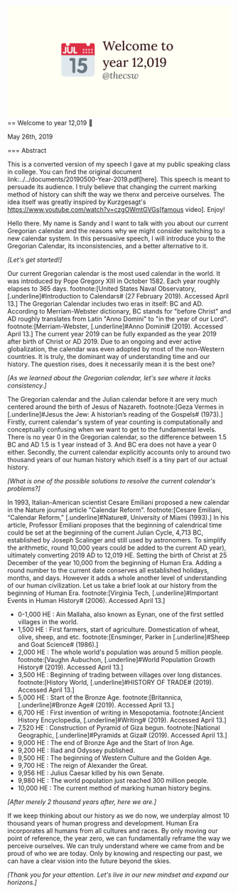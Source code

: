 ![preview](./preview.png)
== Welcome to year 12,019 📅

May 26th, 2019

=== Abstract

This is a converted version of my speech I gave at my public speaking
class in college. You can find the original document
link:../../documents/20190500-Year-2019.pdf[here]. This speech is meant
to persuade its audience. I truly believe that changing the current
marking method of history can shift the way we thenx and perceive
ourselves. The idea itself was greatly inspired by Kurzgesagt's
https://www.youtube.com/watch?v=czgOWmtGVGs[famous video]. Enjoy!

Hello there. My name is Sandy and I want to talk with you about our
current Gregorian calendar and the reasons why we might consider
switching to a new calendar system. In this persuasive speech, I will
introduce you to the Gregorian Calendar, its inconsistencies, and a
better alternative to it.

_[Let's get started!]_

Our current Gregorian calendar is the most used calendar in the world.
It was introduced by Pope Gregory XIII in October 1582. Each year
roughly elapses to 365 days. footnote:[United States Naval Observatory,
[.underline]#Introduction to Calendars# (27 February 2019). Accessed
April 13.] The Gregorian Calendar includes two eras in itself: BC and
AD. According to Merriam-Webster dictionary, BC stands for "before
Christ" and AD roughly translates from Latin "Anno Domini" to "in the
year of our Lord". footnote:[Merriam-Webster, [.underline]#Anno Domini#
(2019). Accessed April 13.] The current year 2019 can be fully expanded
as the year 2019 after birth of Christ or AD 2019. Due to an ongoing and
ever active globalization, the calendar was even adopted by most of the
non-Western countries. It is truly, the dominant way of understanding
time and our history. The question rises, does it necessarily mean it is
the best one?

_[As we learned about the Gregorian calendar, let's see where it lacks
consistency.]_

The Gregorian calendar and the Julian calendar before it are very much
centered around the birth of Jesus of Nazareth. footnote:[Geza Vermes in
[.underline]#Jesus the Jew: A historian’s reading of the Gospels#
(1973).] Firstly, current calendar's system of year counting is
computationally and conceptually confusing when we want to get to the
fundamental levels. There is no year 0 in the Gregorian calendar, so the
difference between 1.5 BC and AD 1.5 is 1 year instead of 3. And BC era
does not have a year 0 either. Secondly, the current calendar explicitly
accounts only to around two thousand years of our human history which
itself is a tiny part of our actual history.

_[What is one of the possible solutions to resolve the current
calendar's problems?]_

In 1993, Italian-American scientist Cesare Emiliani proposed a new
calendar in the Nature journal article "Calendar Reform".
footnote:[Cesare Emiliani, “Calendar Reform,” [.underline]#Nature#,
University of Miami (1993).] In his article, Professor Emiliani proposes
that the beginning of calendrical time could be set at the beginning of
the current Julian Cycle, 4,713 BC, established by Joseph Scalinger and
still used by astronomers. To simplify the arithmetic, round 10,000
years could be added to the current AD year), ultimately converting 2019
AD to 12,019 HE. Setting the birth of Christ at 25 December of the year
10,000 from the beginning of Human Era. Adding a round number to the
current date conserves all established holidays, months, and days.
However it adds a whole another level of understanding of our human
civilization. Let us take a brief look at our history from the beginning
of Human Era. footnote:[Virginia Tech, [.underline]#Important Events in
Human History# (2006). Accessed April 13.]

* 0-1,000 HE : Ain Mallaha, also known as Eynan, one of the first
settled villages in the world.
* 1,500 HE : First farmers, start of agriculture. Domestication of
wheat, olive, sheep, and etc. footnote:[Ensminger, Parker in
[.underline]#Sheep and Goat Science# (1986).]
* 2,000 HE : The whole world's population was around 5 million people.
footnote:[Vaughn Aubuchon, [.underline]#World Population Growth History#
(2019). Accessed April 13.]
* 3,500 HE : Beginning of trading between villages over long distances.
footnote:[History World, [.underline]#HISTORY OF TRADE# (2019). Accessed
April 13.]
* 5,000 HE : Start of the Bronze Age. footnote:[Britannica,
[.underline]#Bronze Age# (2019). Accessed April 13.]
* 6,700 HE : First invention of writing in Mesopotamia.
footnote:[Ancient History Encyclopedia, [.underline]#Writing# (2019).
Accessed April 13.]
* 7,520 HE : Construction of Pyramid of Giza begun. footnote:[National
Geographic, [.underline]#Pyramids at Giza# (2019). Accessed April 13.]
* 9,000 HE : The end of Bronze Age and the Start of Iron Age.
* 9,200 HE : Iliad and Odyssey published.
* 9,500 HE : The beginning of Western Culture and the Golden Age.
* 9,700 HE : The reign of Alexander the Great.
* 9,956 HE : Julius Caesar killed by his own Senate.
* 9,980 HE : The world population just reached 300 million people.
* 10,000 HE : The current method of marking human history begins.

_[After merely 2 thousand years after, here we are.]_

If we keep thinking about our history as we do now, we underplay almost
10 thousand years of human progress and development. Human Era
incorporates all humans from all cultures and races. By only moving our
point of reference, the year zero, we can fundamentally reframe the way
we perceive ourselves. We can truly understand where we came from and be
proud of who we are today. Only by knowing and respecting our past, we
can have a clear vision into the future beyond the skies.

_[Thank you for your attention. Let's live in our new mindset and expand
our horizons.]_
